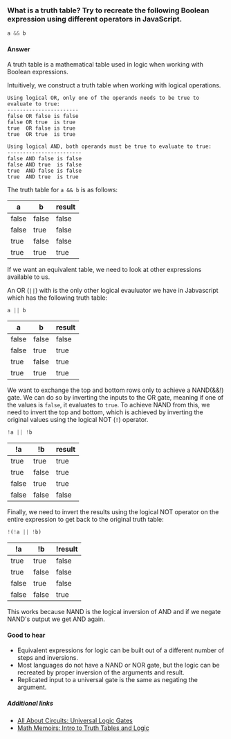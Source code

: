 ### What is a truth table? Try to recreate the following Boolean expression using different operators in JavaScript.

```js
a && b
```

#### Answer

A truth table is a mathematical table used in logic when working with Boolean expressions. 

Intuitively, we construct a truth table when working with logical operations.

```
Using logical OR, only one of the operands needs to be true to evaluate to true:
-----------------------
false OR false is false
false OR true  is true
true  OR false is true
true  OR true  is true

Using logical AND, both operands must be true to evaluate to true:
------------------------
false AND false is false
false AND true  is false
true  AND false is false
true  AND true  is true
```

The truth table for `a && b` is as follows:

a|b|result
---|---|---
false|false|false
false|true|false
true|false|false
true|true|true

If we want an equivalent table, we need to look at other expressions available to us. 

An OR (`||`) with  is the only other logical evauluator we have in Jabvascript which has the following truth table:

```js
a || b
```

a|b|result
---|---|---
false|false|false
false|true|true
true|false|true
true|true|true

We want to exchange the top and bottom rows only to achieve a NAND(&&!) gate. We can do so by inverting the inputs to the OR gate, meaning if one of the values is `false`, it evaluates to `true`. To achieve NAND from this, we need to invert the top and bottom, which is achieved by inverting the original values using the logical NOT (`!`) operator.

```js
!a || !b
```

!a|!b|result
---|---|---
true|true|true
true|false|true
false|true|true
false|false|false

Finally, we need to invert the results using the logical NOT operator on the entire expression to get back to the original truth table:

```js
!(!a || !b)
```

!a|!b|!result
---|---|---
true|true|false
true|false|false
false|true|false
false|false|true

This works because NAND is the logical inversion of AND and if we negate NAND's output we get AND again.

#### Good to hear

* Equivalent expressions for logic can be built out of a different number of steps and inversions.
* Most languages do not have a NAND or NOR gate, but the logic can be recreated by proper inversion of the arguments and result.
* Replicated input to a universal gate is the same as negating the argument.

##### Additional links

<!-- Whenever possible, link a more detailed explanation. -->
* [All About Circuits: Universal Logic Gates](https://www.allaboutcircuits.com/technical-articles/universal-logic-gates/)
* [Math Memoirs: Intro to Truth Tables and Logic](https://medium.com/i-math/intro-to-truth-tables-boolean-algebra-73b331dd9b94)

<!-- tags: (javascript) -->

<!-- expertise: (2) -->

